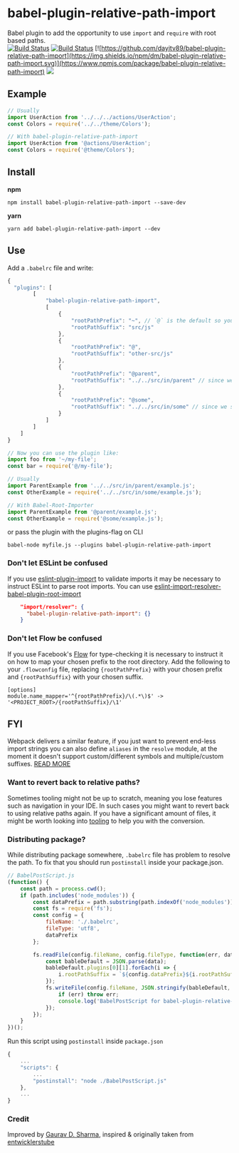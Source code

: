 # babel-plugin-relative-path-import
Babel plugin to add the opportunity to use `import` and `require` with root based paths.<br>
[![Build Status](https://travis-ci.org/dayitv89/babel-plugin-relative-path-import.svg?branch=master)](https://travis-ci.org/dayitv89/babel-plugin-relative-path-import)
[![Build Status](https://app.bitrise.io/app/233ca8f676ebaf7d/status.svg?token=3ZTN8OKoFWVzeHy085tG3A&branch=master)](https://app.bitrise.io/app/233ca8f676ebaf7d)
[![https://github.com/dayitv89/babel-plugin-relative-path-import](https://img.shields.io/npm/dm/babel-plugin-relative-path-import.svg)](https://www.npmjs.com/package/babel-plugin-relative-path-import)
![](https://img.shields.io/badge/Stable-v1.0.5-green.svg?style=flat)


## Example
```javascript
// Usually
import UserAction from '../../../actions/UserAction';
const Colors = require('../../theme/Colors');

// With babel-plugin-relative-path-import
import UserAction from '@actions/UserAction';
const Colors = require('@theme/Colors');
```

## Install
**npm**
```
npm install babel-plugin-relative-path-import --save-dev
```

**yarn**
```
yarn add babel-plugin-relative-path-import --dev
```

## Use
Add a `.babelrc` file and write:
```javascript
{
  "plugins": [
		[
			"babel-plugin-relative-path-import",
			[
				{
					"rootPathPrefix": "~", // `@` is the default so you can remove this if you want
					"rootPathSuffix": "src/js"
				},
				{
					"rootPathPrefix": "@",
					"rootPathSuffix": "other-src/js"
				},
				{
					"rootPathPrefix": "@parent",
					"rootPathSuffix": "../../src/in/parent" // since we support relative paths you can also go into a parent directory
				},
				{
					"rootPathPrefix": "@some",
					"rootPathSuffix": "../../src/in/some" // since we support relative paths you can also go into a parent directory
				}
			]
		]
	]
}

// Now you can use the plugin like:
import foo from '~/my-file';
const bar = require('@/my-file');

// Usually
import ParentExample from '../../src/in/parent/example.js';
const OtherExample = require('../../src/in/some/example.js');

// With Babel-Root-Importer
import ParentExample from '@parent/example.js';
const OtherExample = require('@some/example.js');
```

or pass the plugin with the plugins-flag on CLI
```
babel-node myfile.js --plugins babel-plugin-relative-path-import
```


### Don't let ESLint be confused
If you use [eslint-plugin-import](https://github.com/benmosher/eslint-plugin-import) to validate imports it may be necessary to instruct ESLint to parse root imports. You can use [eslint-import-resolver-babel-plugin-root-import](https://github.com/bingqichen/eslint-import-resolver-babel-plugin-root-import)

```json
    "import/resolver": {
      "babel-plugin-relative-path-import": {}
    }
```

### Don't let Flow be confused

If you use Facebook's [Flow](https://flowtype.org/) for type-checking it is necessary to instruct it on how to map your chosen prefix to the root directory. Add the following to your `.flowconfig` file, replacing `{rootPathPrefix}` with your chosen prefix and `{rootPathSuffix}` with your chosen suffix.
```
[options]
module.name_mapper='^{rootPathPrefix}/\(.*\)$' -> '<PROJECT_ROOT>/{rootPathSuffix}/\1'
```

## FYI
Webpack delivers a similar feature, if you just want to prevent end-less import strings you can also define `aliases` in the `resolve` module, at the moment it doesn't support custom/different symbols and multiple/custom suffixes.
[READ MORE](http://xabikos.com/2015/10/03/Webpack-aliases-and-relative-paths/)

### Want to revert back to relative paths?
Sometimes tooling might not be up to scratch, meaning you lose features such as navigation in your IDE. In such cases you might want to revert back to using relative paths again. If you have a significant amount of files, it might be worth looking into [tooling](https://www.npmjs.com/package/convert-root-import) to help you with the conversion.

### Distributing package?
While distributing package somewhere, `.babelrc` file has problem to resolve the path. To fix that you should run `postinstall` inside your package.json.

```js
// BabelPostScript.js
(function() {
	const path = process.cwd();
	if (path.includes('node_modules')) {
		const dataPrefix = path.substring(path.indexOf('node_modules')) + '/';
		const fs = require('fs');
		const config = {
			fileName: './.babelrc',
			fileType: 'utf8',
			dataPrefix
		};

		fs.readFile(config.fileName, config.fileType, function(err, data) {
			const bableDefault = JSON.parse(data);
			bableDefault.plugins[0][1].forEach(i => {
				i.rootPathSuffix = `${config.dataPrefix}${i.rootPathSuffix}`;
			});
			fs.writeFile(config.fileName, JSON.stringify(bableDefault, null, 2), function(err) {
				if (err) throw err;
				console.log('BabelPostScript for babel-plugin-relative-path-import run: complete');
			});
		});
	}
})();
```

Run this script using `postinstall` inside `package.json`
```js
{
	...
	"scripts": {
		...
		"postinstall": "node ./BabelPostScript.js"
	},
	...
}
```


### Credit
Improved by [Gaurav D. Sharma](https://github.com/dayitv89), inspired & originally taken from [entwicklerstube](https://github.com/entwicklerstube/babel-plugin-root-import)
